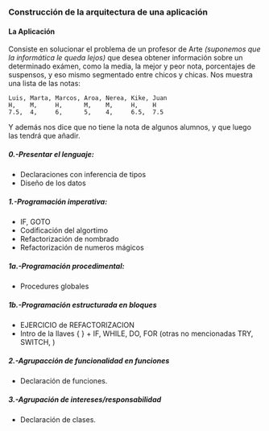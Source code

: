 ### Construcción de la arquitectura de una aplicación  
  

#### La Aplicación  
Consiste en solucionar el problema de un profesor de Arte _(suponemos que la informática le queda lejos)_ que desea obtener información sobre un determinado exámen, como la media, la mejor y peor nota, porcentajes de suspensos, y eso mismo segmentado entre chicos y chicas.
Nos muestra una lista de las notas:
```
Luis, Marta, Marcos, Aroa, Nerea, Kike, Juan
H,    M,     H,      M,    M,     H,    H
7.5,  4,     6,      5,    4,     6.5,  7.5 
```

Y además nos dice que no tiene la nota de algunos alumnos, y que luego las tendrá que añadir.


##### 0.-Presentar el lenguaje:

- Declaraciones con inferencia de tipos
- Diseño de los datos    

##### 1.-Programación imperativa:  
- IF, GOTO  
- Codificación del algortimo  
- Refactorización de nombrado  
- Refactorización de numeros mágicos  

##### 1a.-Programación procedimental:  
- Procedures globales  

##### 1b.-Programación estructurada en bloques
- EJERCICIO de REFACTORIZACION
- Intro de la llaves { } + IF, WHILE, DO, FOR (otras no mencionadas TRY, SWITCH, )

##### 2.-Agrupacción de funcionalidad en funciones
- Declaración de funciones.

##### 3.-Agrupación de intereses/responsabilidad
- Declaración de clases.
